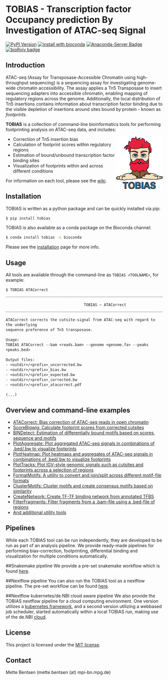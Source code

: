 TOBIAS - Transcription factor Occupancy prediction By Investigation of ATAC-seq Signal 
=======================================

[![PyPI Version](https://img.shields.io/pypi/v/tobias.svg?style=plastic)](https://pypi.org/project/tobias/)
[![install with bioconda](https://img.shields.io/badge/install%20with-bioconda-brightgreen.svg?style=plastic)](http://bioconda.github.io/recipes/tobias/README.html)
[![Anaconda-Server Badge](https://anaconda.org/bioconda/tobias/badges/downloads.svg?style=plastic)](https://anaconda.org/bioconda/tobias)
[![bioRxiv badge](https://img.shields.io/badge/bioRxiv-10.1101%2F869560-blue?style=plastic)](https://www.biorxiv.org/content/10.1101/869560v2)

Introduction 
------------

ATAC-seq (Assay for Transposase-Accessible Chromatin using high-throughput sequencing) is a sequencing assay for investigating genome-wide chromatin accessibility. The assay applies a Tn5 Transposase to insert sequencing adapters into accessible chromatin, enabling mapping of regulatory regions across the genome. Additionally, the local distribution of Tn5 insertions contains information about transcription factor binding due to the visible depletion of insertions around sites bound by protein - known as _footprints_. 

**TOBIAS** is a collection of command-line bioinformatics tools for performing footprinting analysis on ATAC-seq data, and includes:

<img align="right" width=150 src="/figures/tobias.png">

- Correction of Tn5 insertion bias
- Calculation of footprint scores within regulatory regions
- Estimation of bound/unbound transcription factor binding sites
- Visualization of footprints within and across different conditions

For information on each tool, please see the [wiki](https://github.com/loosolab/TOBIAS/wiki/).

Installation
------------
TOBIAS is written as a python package and can be quickly installed via pip:
```bash
$ pip install tobias
```

TOBIAS is also available as a conda package on the Bioconda channel:
```bash
$ conda install tobias -c bioconda
```
Please see the [installation](https://github.com/loosolab/TOBIAS/wiki/installation) page for more info.

Usage
------------
All tools are available through the command-line as ```TOBIAS <TOOLNAME>```, for example:
``` 
$ TOBIAS ATACorrect
__________________________________________________________________________________________

                                   TOBIAS ~ ATACorrect
__________________________________________________________________________________________

ATACorrect corrects the cutsite-signal from ATAC-seq with regard to the underlying
sequence preference of Tn5 transposase.

Usage:
TOBIAS ATACorrect --bam <reads.bam> --genome <genome.fa> --peaks <peaks.bed>

Output files:
- <outdir>/<prefix>_uncorrected.bw
- <outdir>/<prefix>_bias.bw
- <outdir>/<prefix>_expected.bw
- <outdir>/<prefix>_corrected.bw
- <outdir>/<prefix>_atacorrect.pdf

(...)
```

Overview and command-line examples
-------------

* [ATACorrect: Bias correction of ATAC-seq reads in open chromatin](https://github.com/loosolab/TOBIAS/wiki/ATACorrect)
* [ScoreBigwig: Calculate footprint scores from corrected cutsites](https://github.com/loosolab/TOBIAS/wiki/ScoreBigwig)
* [BINDetect: Estimation of differentially bound motifs based on scores, sequence and motifs](https://github.com/loosolab/TOBIAS/wiki/BINDetect)
* [PlotAggregate: Plot aggregated ATAC-seq signals in combinations of .bed/.bw to visualize footprints](https://github.com/loosolab/TOBIAS/wiki/PlotAggregate)
* [PlotHeatmap: Plot heatmaps and aggregates of ATAC-seq signals in combinations of .bed/.bw to visualize footprints](https://github.com/loosolab/TOBIAS/wiki/PlotHeatmap)
* [PlotTracks: Plot IGV-style genomic signals such as cutsites and footprints across a selection of regions](https://github.com/loosolab/TOBIAS/wiki/PlotTracks)
* [FormatMotifs: A utility to convert and join/split across different motif-file formats](https://github.com/loosolab/TOBIAS/wiki/FormatMotifs)
* [ClusterMotifs: Cluster motifs and create consensus motifs based on similarity](https://github.com/loosolab/TOBIAS/wiki/ClusterNetwork) 
* [CreateNetwork: Create TF-TF binding network from annotated TFBS](https://github.com/loosolab/TOBIAS/wiki/CreateNetwork)
* [FilterFragments: Filter fragments from a .bam-file using a .bed-file of regions](https://github.com/loosolab/TOBIAS/wiki/Additional)
* [And additional utility tools](https://github.com/loosolab/TOBIAS/wiki/Additional)

  
Pipelines
----------------
While each TOBIAS tool can be run independently, they are developed to be run as part of an analysis pipeline. We provide ready-made pipelines for performing bias-correction, footprinting, differential binding and visualization for multiple conditions automatically.

##Snakemake pipeline
We provide a pre-set snakemake workflow which is found [here](https://github.molgen.mpg.de/loosolab/TOBIAS_snakemake).

##Nextflow pipeline
You can also run the TOBIAS tool as a nextflow pipeline. The pre-set workflow can be found [here](https://github.molgen.mpg.de/loosolab/TOBIAS-nextflow).

##Nextflow kubernetes/de.NBI cloud aware pipeline
We also provide the TOBIAS nextflow pipeline for a cloud computing environment. One version utilizes a [kubernetes framework](https://github.molgen.mpg.de/loosolab/TOBIAS-nextflow/tree/master/TOBIAS_over_S3), and a second version utilizing a webbased job scheduler, started automatically within a local TOBIAS run, making use of the de.NBI [cloud](https://github.molgen.mpg.de/loosolab/TOBIAS-nextflow/tree/master/TOBIAS_over_NGINX).


License
------------
This project is licensed under the [MIT license](LICENSE). 


Contact
------------
Mette Bentsen (mette.bentsen (at) mpi-bn.mpg.de)
